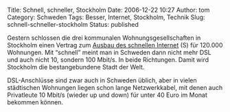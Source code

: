 Title: Schnell, schneller, Stockholm
Date: 2006-12-22 10:27
Author: tom
Category: Schweden
Tags: Besser, Internet, Stockholm, Technik
Slug: schnell-schneller-stockholm
Status: published

Gestern schlossen die drei kommunalen Wohnungsgesellschaften in
Stockholm einen Vertrag zum [Ausbau des schnellen
Internet](http://www.piratbyran.org/index.php?view=forum&a=thread&id=44258)
(S) für 120.000 Wohnungen. Mit “schnell” meint man in Schweden dann
nicht mehr DSL und auch nicht 10, sondern 100 Mbit/s. In beide
Richtungen. Damit wird Stockholm die bestangebundene Stadt der Welt.

DSL-Anschlüsse sind zwar auch in Schweden üblich, aber in vielen
städtischen Wohnungen liegen schon lange Netzwerkkabel, mit denen auch
Privatleute 10 Mbit/s (wieder up und down) für unter 40 Euro im Monat
bekommen können.

